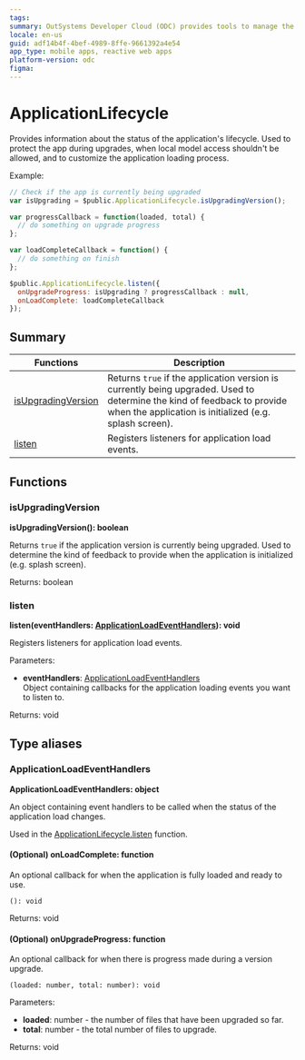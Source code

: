 ```yaml
---
tags:
summary: OutSystems Developer Cloud (ODC) provides tools to manage the application lifecycle, including monitoring upgrades and customizing the loading process.
locale: en-us
guid: adf14b4f-4bef-4989-8ffe-9661392a4e54
app_type: mobile apps, reactive web apps
platform-version: odc
figma:
---
```


# ApplicationLifecycle

Provides information about the status of the application's lifecycle. Used to protect the app during upgrades, when local model access shouldn't be allowed, and to customize the application loading process.

Example:

```javascript
// Check if the app is currently being upgraded
var isUpgrading = $public.ApplicationLifecycle.isUpgradingVersion();

var progressCallback = function(loaded, total) {
  // do something on upgrade progress
};

var loadCompleteCallback = function() {
  // do something on finish
};

$public.ApplicationLifecycle.listen({
  onUpgradeProgress: isUpgrading ? progressCallback : null,
  onLoadComplete: loadCompleteCallback
});
```

## Summary

|Functions|Description|
|---|---|
|[isUpgradingVersion](#isupgradingversion)|Returns `true` if the application version is currently being upgraded. Used to determine the kind of feedback to provide when the application is initialized (e.g. splash screen).|
|[listen](#listen)|Registers listeners for application load events.|

## Functions

### isUpgradingVersion

**isUpgradingVersion(): boolean**

Returns `true` if the application version is currently being upgraded. Used to determine the kind of feedback to provide when the application is initialized (e.g. splash screen).

Returns: boolean

### listen

**listen(eventHandlers: [ApplicationLoadEventHandlers](applicationlifecycle.md#applicationloadeventhandlers)): void**

Registers listeners for application load events.

Parameters:

* **eventHandlers**: [ApplicationLoadEventHandlers](#applicationloadeventhandlers)<br/> Object containing callbacks for the application loading events you want to listen to.

Returns: void

## Type aliases

### ApplicationLoadEventHandlers

**ApplicationLoadEventHandlers: object**

An object containing event handlers to be called when the status of the application load changes.

Used in the [ApplicationLifecycle.listen](#listen) function.

#### (Optional) **onLoadComplete**: function

An optional callback for when the application is fully loaded and ready to use.

`(): void`

Returns: void

#### (Optional) **onUpgradeProgress**: function

An optional callback for when there is progress made during a version upgrade.

`(loaded: number, total: number): void`

Parameters:

* **loaded**: number - the number of files that have been upgraded so far.
* **total**: number - the total number of files to upgrade.

Returns: void

